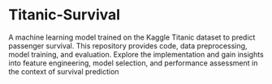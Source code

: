 # Titanic-Survival
A machine learning model trained on the Kaggle Titanic dataset to predict passenger survival. This repository provides code, data preprocessing, model training, and evaluation. Explore the implementation and gain insights into feature engineering, model selection, and performance assessment in the context of survival prediction
